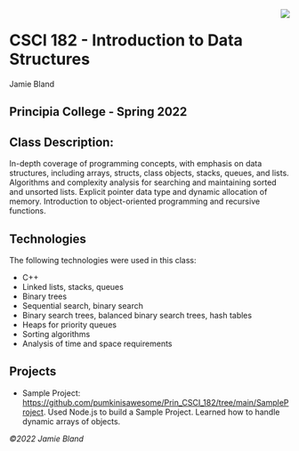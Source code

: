 <img src="assets/logo.png" align="right" />

# CSCI 182 - Introduction to Data Structures
Jamie Bland

Principia College - Spring 2022
---
## Class Description:
In-depth coverage of programming concepts, with emphasis on data structures, including arrays, structs, class objects, stacks, queues, and lists. Algorithms and complexity analysis for searching and maintaining sorted and unsorted lists. Explicit pointer data type and dynamic allocation of memory. Introduction to object-oriented programming and recursive functions. 

## Technologies
The following technologies were used in this class:
- C++
- Linked lists, stacks, queues
- Binary trees
- Sequential search, binary search
- Binary search trees, balanced binary search trees, hash tables
- Heaps for priority queues
- Sorting algorithms
- Analysis of time and space requirements

## Projects
[//]: # (I looked up a way to write comments that don't render in the HTML output, and this was the best way according to the internet, so I used them to keep the template here)

[//]: # (- A list of projects found within this repository, followed by a link to each, and description. For example:)

- Sample Project: https://github.com/pumkinisawesome/Prin_CSCI_182/tree/main/SampleProject.
  Used Node.js to build a Sample Project. Learned how to handle dynamic arrays of objects.

[//]: # (- Could also link to projects outside Github, if desired)


*©2022 Jamie Bland*